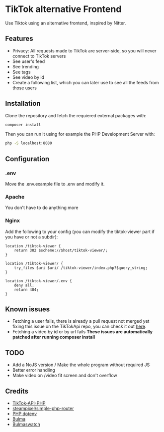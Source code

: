 # TikTok alternative Frontend
Use Tiktok using an alternative frontend, inspired by Nitter.

## Features
* Privacy: All requests made to TikTok are server-side, so you will never connect to TikTok servers
* See user's feed
* See trending
* See tags
* See video by id
* Create a following list, which you can later use to see all the feeds from those users

## Installation
Clone the repository and fetch the requiered external packages with:
```bash
composer install
```

Then you can run it using for example the PHP Development Server with:
```bash
php -S localhost:8080
```

## Configuration
### .env
Move the .env.example file to .env and modify it.

### Apache
You don't have to do anything more

### Nginx
Add the following to your config (you can modify the tiktok-viewer part if you have or not a subdir):
```
location /tiktok-viewer {
    return 302 $scheme://$host/tiktok-viewer/;
}

location /tiktok-viewer/ {
    try_files $uri $uri/ /tiktok-viewer/index.php?$query_string;
}

location /tiktok-viewer/.env {
    deny all;
    return 404;
}
```

## Known issues
* Fetching a user fails, there is already a pull request not merged yet fixing this issue on the TikTokApi repo, you can check it out [here](https://github.com/ssovit/TikTok-API-PHP/pull/43).
* Fetching a video by id or by url fails
**These issues are automatically patched after running composer install**

## TODO
* Add a NoJS version / Make the whole program without required JS
* Better error handling
* Make video on /video fit screen and don't overflow

## Credits
* [TikTok-API-PHP](https://github.com/ssovit/TikTok-API-PHP)
* [steampixel/simple-php-router](https://github.com/steampixel/simple-php-router)
* [PHP dotenv](https://github.com/vlucas/phpdotenv)
* [Bulma](https://github.com/jgthms/bulma)
* [Bulmaswatch](https://github.com/jenil/bulmaswatch)
